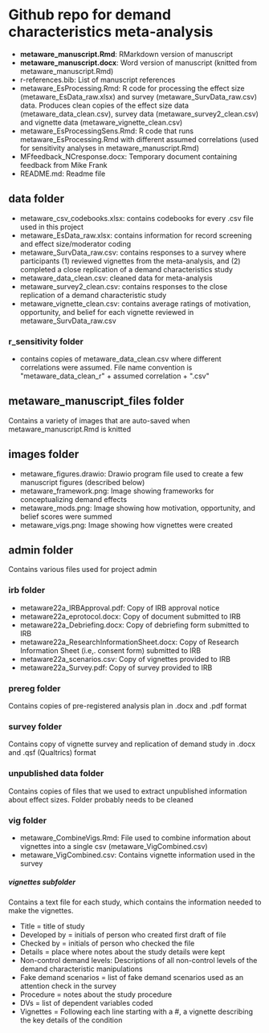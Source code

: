 # Github repo for demand characteristics meta-analysis
- **metaware_manuscript.Rmd**: RMarkdown version of manuscript
- **metaware_manuscript.docx**: Word version of manuscript (knitted from metaware_manuscript.Rmd)
- r-references.bib: List of manuscript references
- metaware_EsProcessing.Rmd: R code for processing the effect size (metaware_EsData_raw.xlsx) and survey (metaware_SurvData_raw.csv) data. Produces clean copies of the effect size data (metaware_data_clean.csv), survey data (metaware_survey2_clean.csv) and vignette data (metaware_vignette_clean.csv)
- metaware_EsProcessingSens.Rmd: R code that runs metaware_EsProcessing.Rmd with different assumed correlations (used for sensitivity analyses in metaware_manuscript.Rmd)
- MFfeedback_NCresponse.docx: Temporary document containing feedback from Mike Frank
- README.md: Readme file

## data folder
- metaware_csv_codebooks.xlsx: contains codebooks for every .csv file used in this project
- metaware_EsData_raw.xlsx: contains information for record screening and effect size/moderator coding
- metaware_SurvData_raw.csv: contains responses to a survey where participants (1) reviewed vignettes from the meta-analysis, and (2) completed a close replication of a demand characteristics study
- metaware_data_clean.csv: cleaned data for meta-analysis
- metaware_survey2_clean.csv: contains responses to the close replication of a demand characteristic study
- metaware_vignette_clean.csv: contains average ratings of motivation, opportunity, and belief for each vignette reviewed in metaware_SurvData_raw.csv

### r_sensitivity folder
- contains copies of metaware_data_clean.csv where different correlations were assumed. File name convention is "metaware_data_clean_r" + assumed correlation + ".csv"

## metaware_manuscript_files folder
Contains a variety of images that are auto-saved when metaware_manuscript.Rmd is knitted

## images folder
- metaware_figures.drawio: Drawio program file used to create a few manuscript figures (described below)
- metaware_framework.png: Image showing frameworks for conceptualizing demand effects
- metaware_mods.png: Image showing how motivation, opportunity, and belief scores were summed
- metaware_vigs.png: Image showing how vignettes were created

## admin folder
Contains various files used for project admin

### irb folder
- metaware22a_IRBApproval.pdf: Copy of IRB approval notice
- metaware22a_eprotocol.docx: Copy of document submitted to IRB
- metaware22a_Debriefing.docx: Copy of debriefing form submitted to IRB
- metaware22a_ResearchInformationSheet.docx: Copy of Research Information Sheet (i.e,. consent form) submitted to IRB
- metaware22a_scenarios.csv: Copy of vignettes provided to IRB
- metaware22a_Survey.pdf: Copy of survey provided to IRB

### prereg folder
Contains copies of pre-registered analysis plan in .docx and .pdf format

### survey folder
Contains copy of vignette survey and replication of demand study in .docx and .qsf (Qualtrics) format

### unpublished data folder
Contains copies of files that we used to extract unpublished information about effect sizes. Folder probably needs to be cleaned

### vig folder
- metaware_CombineVigs.Rmd: File used to combine information about vignettes into a single csv (metaware_VigCombined.csv)
- metaware_VigCombined.csv: Contains vignette information used in the survey

##### vignettes subfolder
Contains a text file for each study, which contains the information needed to make the vignettes. 
- Title = title of study
- Developed by = initials of person who created first draft of file 
- Checked by = initials of person who checked the file
- Details = place where notes about the study details were kept 
- Non-control demand levels: Descriptions of all non-control levels of the demand characteristic manipulations
- Fake demand scenarios = list of fake demand scenarios used as an attention check in the survey
- Procedure = notes about the study procedure
- DVs = list of dependent variables coded
- Vignettes = Following each line starting with a #, a vignette describing the key details of the condition
